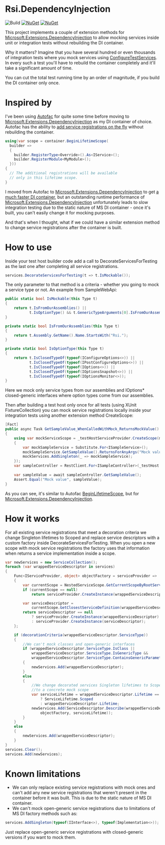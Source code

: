 # Rsi.DependencyInjection

![Build](https://github.com/rsivanov/Rsi.DependencyInjection/workflows/Build%20&%20test%20&%20publish%20Nuget/badge.svg?branch=master)
[![NuGet](https://img.shields.io/nuget/dt/Rsi.DependencyInjection)](https://www.nuget.org/packages/Rsi.DependencyInjection) 
[![NuGet](https://img.shields.io/nuget/v/Rsi.DependencyInjection)](https://www.nuget.org/packages/Rsi.DependencyInjection)

This project implements a couple of extension methods for [Microsoft.Extensions.DependencyInjection](https://docs.microsoft.com/en-us/aspnet/core/fundamentals/dependency-injection?view=aspnetcore-3.1) to allow mocking services inside unit or integration tests without rebuilding the DI container.

Why it matters? Imagine that you have several hundred or even thousands of integration tests where you mock services using [ConfigureTestServices](https://docs.microsoft.com/en-us/aspnet/core/test/integration-tests?view=aspnetcore-3.1#inject-mock-services). In every such a test you'll have to rebuild the container completely and it'll take a significant amount of time.

You can cut the total test running time by an order of magnitude, if you build the DI container only once.

Inspired by
===
I've been using [Autofac](https://autofac.org/) for quite some time before moving to [Microsoft.Extensions.DependencyInjection](https://docs.microsoft.com/en-us/aspnet/core/fundamentals/dependency-injection?view=aspnetcore-3.1) as my DI container of choice. Autofac has the ability to [add service registrations on the fly](https://autofaccn.readthedocs.io/en/latest/lifetime/working-with-scopes.html#adding-registrations-to-a-lifetime-scope) without rebuilding the container.
```csharp
using(var scope = container.BeginLifetimeScope(
  builder =>
  {
    builder.RegisterType<Override>().As<IService>();
    builder.RegisterModule<MyModule>();
  }))
{
  // The additional registrations will be available
  // only in this lifetime scope.
}
```
I moved from Autofac to [Microsoft.Extensions.DependencyInjection](https://docs.microsoft.com/en-us/aspnet/core/fundamentals/dependency-injection?view=aspnetcore-3.1) to get [a much faster DI container](https://github.com/danielpalme/IocPerformance), but an outstanding runtime performance of [Microsoft.Extensions.DependencyInjection](https://docs.microsoft.com/en-us/aspnet/core/fundamentals/dependency-injection?view=aspnetcore-3.1) unfortunately leads to slow integration testing due to the static nature of MS DI container - once it's built, you can't easily change it for mocking purposes.

And that's when I thought, what if we could have a similar extension method to change service registrations after the container is built.

How to use
==
Inside your test host builder code add a call to DecorateServicesForTesting as the last one after completing all service registrations.
```csharp
services.DecorateServicesForTesting(t => t.IsMockable());
```
The only parameter to that method is a criteria - whether you going to mock a service type or not. An example from SampleWebApi:
```csharp
public static bool IsMockable(this Type t)
{
    return t.IsFromOurAssemblies() ||
           t.IsOptionType() && t.GenericTypeArguments[0].IsFromOurAssemblies();
}

private static bool IsFromOurAssemblies(this Type t)
{
    return t.Assembly.GetName().Name.StartsWith("Rsi.");
}

private static bool IsOptionType(this Type t)
{
    return t.IsClosedTypeOf(typeof(IConfigureOptions<>)) ||
           t.IsClosedTypeOf(typeof(IPostConfigureOptions<>)) ||
           t.IsClosedTypeOf(typeof(IOptions<>)) ||
           t.IsClosedTypeOf(typeof(IOptionsSnapshot<>)) ||
           t.IsClosedTypeOf(typeof(IOptionsMonitor<>));
}
```
Here we mock only service types from our assemblies and IOptions* closed-generic interfaces where option types come from our assemblies.

Then after building a test host only once for all tests (using XUnit FixtureCollection) you can mock service registrations locally inside your integration tests using another extension method CreateScope:
```csharp
[Fact]
public async Task GetSampleValue_WhenCalledWithMock_ReturnsMockValue()
{
    using var mockServiceScope = _testHostServiceProvider.CreateScope(mockServices =>
    {
        var mockSampleService = Substitute.For<ISampleService>();
        mockSampleService.GetSampleValue().ReturnsForAnyArgs("Mock value");
        mockServices.AddSingleton(_ => mockSampleService);
    });
    var sampleController = RestClient.For<ISampleController>(_testHost.HttpClient);
    
    var sampleValue = await sampleController.GetSampleValue();
    Assert.Equal("Mock value", sampleValue);
}
```
As you can see, it's similar to Autofac [BeginLifetimeScope](https://autofaccn.readthedocs.io/en/latest/lifetime/working-with-scopes.html#adding-registrations-to-a-lifetime-scope), but for [Microsoft.Extensions.DependencyInjection](https://docs.microsoft.com/en-us/aspnet/core/fundamentals/dependency-injection?view=aspnetcore-3.1).

How it works
===
For all existing service registrations that meet a decoration criteria we change Singleton lifetimes to Scoped and replace service descriptors with a custom factory inside DecorateServicesForTesting. 
When you open a new scope with mock service registrations the factory uses that information when returns a service implementation inside a scope. 
```csharp
var newServices = new ServiceCollection();
foreach (var wrappedServiceDescriptor in services)
{
    Func<IServiceProvider, object> objectFactory = serviceProvider =>
    {
        var currentScope = NestedServiceScope.GetCurrentScopeByRootServices(services);
        if (currentScope == null)
            return serviceProvider.CreateInstance(wrappedServiceDescriptor);

        var serviceDescriptor =
            currentScope.GetClosestServiceDefinition(wrappedServiceDescriptor.ServiceType);
        return serviceDescriptor == null
            ? serviceProvider.CreateInstance(wrappedServiceDescriptor)
            : serviceProvider.CreateInstance(serviceDescriptor);
    };

    if (decorationCriteria(wrappedServiceDescriptor.ServiceType))
    {
        //We can't mock classes and open-generic interfaces
        if (wrappedServiceDescriptor.ServiceType.IsClass ||
            wrappedServiceDescriptor.ServiceType.IsGenericType &&
            wrappedServiceDescriptor.ServiceType.ContainsGenericParameters)
        {
            newServices.Add(wrappedServiceDescriptor);
        }
        else
        {
            //We change decorated services Singleton lifetimes to Scoped to make mocked registrations local
            //to a concrete mock scope
            var serviceLifetime = wrappedServiceDescriptor.Lifetime == ServiceLifetime.Singleton
                ? ServiceLifetime.Scoped
                : wrappedServiceDescriptor.Lifetime;
            newServices.Add(ServiceDescriptor.Describe(wrappedServiceDescriptor.ServiceType, 
                objectFactory, serviceLifetime));
        }
    }
    else
    {
        newServices.Add(wrappedServiceDescriptor);
    }
}
services.Clear();
services.Add(newServices);
```
Known limitations
==
* We can only replace existing service registrations with mock ones and can't add any new service registrations that weren't present in the container before it was built. This is due to the static nature of MS DI container.
* We can't mock open-generic service registrations due to limitations of MS DI factory methods such as:
```csharp 
services.AddSingleton(typeof(IInterface<>), typeof(Implementation<>));
```
Just replace open-generic service registrations with closed-generic versions if you want to mock them.
